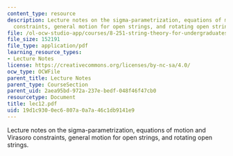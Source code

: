 ```yaml
---
content_type: resource
description: Lecture notes on the sigma-parametrization, equations of motion and Virasoro
  constraints, general motion for open strings, and rotating open strings.
file: /ol-ocw-studio-app/courses/8-251-string-theory-for-undergraduates-spring-2007/19d1c9300ec6807a0a7a46c1db9141e9_lec12.pdf
file_size: 152191
file_type: application/pdf
learning_resource_types:
- Lecture Notes
license: https://creativecommons.org/licenses/by-nc-sa/4.0/
ocw_type: OCWFile
parent_title: Lecture Notes
parent_type: CourseSection
parent_uid: 2aea95bd-972a-237e-bedf-048f46f47cb0
resourcetype: Document
title: lec12.pdf
uid: 19d1c930-0ec6-807a-0a7a-46c1db9141e9
---
```

Lecture notes on the sigma-parametrization, equations of motion and Virasoro constraints, general motion for open strings, and rotating open strings.
